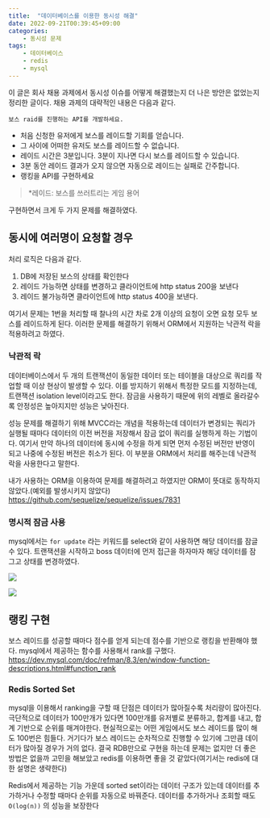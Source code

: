 ```yaml
---
title:  "데이터베이스를 이용한 동시성 해결"
date: 2022-09-21T00:39:45+09:00
categories: 
    - 동시성 문제
tags:
    - 데이터베이스
    - redis
    - mysql
---
```


이 글은 회사 채용 과제에서 동시성 이슈를 어떻게 해결했는지 더 나은 방안은 없었는지 정리한 글이다. 채용 과제의 대략적인 내용은 다음과 같다.

`보스 raid를 진행하는 API를 개발하세요.`
- 처음 신청한 유저에게 보스를 레이드할 기회를 얻습니다.
- 그 사이에 어떠한 유저도 보스를 레이드할 수 없습니다.
- 레이드 시간은 3분입니다. 3분이 지나면 다시 보스를 레이드할 수 있습니다.
- 3분 동안 레이드 결과가 오지 않으면 자동으로 레이드는 실패로 간주합니다.
- 랭킹을 API를 구현하세요

> *레이드: 보스를 쓰러트리는 게임 용어

구현하면서 크게 두 가지 문제를 해결하였다.
## 동시에 여러명이 요청할 경우
처리 로직은 다음과 같다.
1. DB에 저장된 보스의 상태를 확인한다
2. 레이드 가능하면 상태를 변경하고 클라이언트에 http status 200을 보낸다
3. 레이드 불가능하면 클라이언트에 http status 400을 보낸다.

여기서 문제는 1번을 처리할 때 찰나의 시간 차로 2개 이상의 요청이 오면 요청 모두 보스를 레이드하게 된다. 이러한 문제를 해결하기 위해서 ORM에서 지원하는 낙관적 락을 적용하려고 하였다.
### 낙관적 락
데이터베이스에서 두 개의 트랜잭션이 동일한 데이터 또는 테이블을 대상으로 쿼리를 작업할 때 이상 현상이 발생할 수 있다. 이를 방지하기 위해서 특정한 모드를 지정하는데, 트랜잭션 isolation level이라고도 한다. 잠금을 사용하기 때문에 위의 레벨로 올라갈수록 안정성은 높아지지만 성능은 낮아진다.

성능 문제를 해결하기 위해 MVCC라는 개념을 적용하는데 데이터가 변경되는 쿼리가 실행될 때마다 데이터의 이전 버전을 저장해서 잠금 없이 쿼리를 실행하게 하는 기법이다. 여기서 만약 하나의 데이터에 동시에 수정을 하게 되면 먼저 수정된 버전만 반영이 되고 나중에 수정된 버전은 취소가 된다. 이 부분을 ORM에서 처리를 해주는데 낙관적 락을 사용한다고 말한다.

내가 사용하는 ORM을 이용하여 문제를 해결하려고 하였지만 ORM이 뜻대로 동작하지 않았다.(예외를 발생시키지 않았다)
https://github.com/sequelize/sequelize/issues/7831

### 명시적 잠금 사용
mysql에서는 `for update` 라는 키워드를 select와 같이 사용하면 해당 데이터를 잠글 수 있다. 트랜잭션을 시작하고 boss 데이터에 먼저 접근을 하자마자 해당 데이터를 잠그고 상태를 변경하였다.

![](https://i.imgur.com/g9TouMV.png)

![](https://i.imgur.com/gSgyqqh.png)


## 랭킹 구현
보스 레이드를 성공할 때마다 점수를 얻게 되는데 점수를 기반으로 랭킹을 반환해야 했다. mysql에서 제공하는 함수를 사용해서 rank를 구했다.
https://dev.mysql.com/doc/refman/8.3/en/window-function-descriptions.html#function_rank
### Redis Sorted  Set
mysql을 이용해서 ranking을 구할 때 단점은 데이터가 많아질수록 처리량이 많아진다. 극단적으로 데이터가 100만개가 있다면 100만개를 유저별로 분류하고, 합계를 내고, 합계 기반으로 순위를 매겨야한다. 현실적으로는 어떤 게임에서도 보스 레이드를 많이 해도 100번은 힘들다. 거기다가 보스 레이드는 순차적으로 진행할 수 있기에 그만큼 데이터가 많아질 경우가 거의 없다. 결국 RDB만으로 구현을 하는데 문제는 없지만 더 좋은 방법은 없을까 고민을 해보았고 redis를 이용하면 좋을 것 같았다(여기서는 redis에 대한 설명은 생략한다)

Redis에서 제공하는 기능 가운데 sorted set이라는 데이터 구조가 있는데 데이터를 추가하거나 수정할 때마다 순위를 자동으로 바꿔준다. 데이터를 추가하거나 조회할 때도 `O(log(n))` 의 성능을 보장한다
